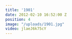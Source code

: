```yaml
---
title: '1901'
date: 2012-02-10 16:52:00 Z
position: 4
image: "/uploads/1901.jpg"
video: jlaeJ6k75cY
---
```


